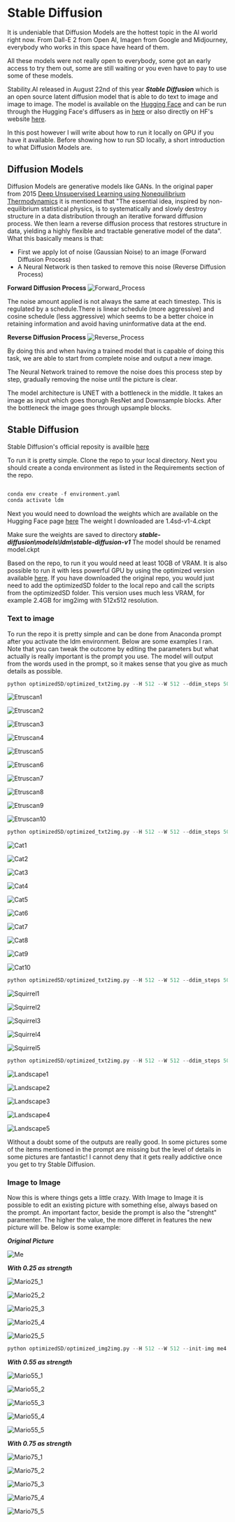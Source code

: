 # Stable Diffusion 

It is undeniable that Diffusion Models are the hottest topic in the AI world right now. From Dall-E 2 from Open AI, Imagen from Google and Midjourney, everybody who works in this space have heard of them. 

All these models were not really open to everybody, some got an early access to try them out, some are still waiting or you even have to pay to use some of these models. 

Stability.AI released in August 22nd of this year ***Stable Diffusion*** which is an open source latent diffusion model that is able to do text to image and image to image. 
The model is available on the [Hugging Face](https://huggingface.co/CompVis/stable-diffusion) and can be run through the Hugging Face's diffusers as in [here](https://colab.research.google.com/github/huggingface/notebooks/blob/main/diffusers/stable_diffusion.ipynb) or also directly on HF's website [here](https://huggingface.co/spaces/stabilityai/stable-diffusion).

In this post however I will write about how to run it locally on GPU if you have it available.
Before showing how to run SD locally, a short introduction to what Diffusion Models are.

## Diffusion Models

Diffusion Models are generative models like GANs.
In the original paper from 2015 [Deep Unsupervised Learning using Nonequilibrium Thermodynamics](https://arxiv.org/pdf/1503.03585.pdf) it is mentioned that "The essential idea, inspired by non-equilibrium statistical physics, is to systematically and slowly
destroy structure in a data distribution through an iterative forward diffusion process. We then learn a reverse diffusion process that restores structure in data, yielding a highly flexible and tractable generative model of the data".
What this basically means is that:
- First we apply lot of noise (Gaussian Noise) to an image (Forward Diffusion Process)
- A Neural Network is then tasked to remove this noise (Reverse Diffusion Process)

**Forward Diffusion Process**
![Forward_Process](/images/Forward_Process.png)

The noise amount applied is not always the same at each timestep. This is regulated by a schedule.There is linear schedule (more aggressive) and cosine schedule (less aggressive) which seems to be a better choice in retaining information and avoid having uninformative data at the end.

**Reverse Diffusion Process**
![Reverse_Process](/images/Reverse_Process.png)

By doing this and when having a trained model that is capable of doing this task, we are able to start from complete noise and output a new image.

The Neural Network trained to remove the noise does this process step by step, gradually removing the noise until the picture is clear. 

The model architecture is UNET with a bottleneck in the middle. It takes an image as input which goes thorugh ResNet and Downsample blocks. After the bottleneck the image goes through upsample blocks.

## Stable Diffusion

Stable Diffusion's official reposity is availble [here](https://github.com/CompVis/stable-diffusion)

To run it is pretty simple. Clone the repo to your local directory.
Next you should create a conda environment as listed in the Requirements section of the repo.

```python

conda env create -f environment.yaml
conda activate ldm

```

Next you would need to download the weights which are available on the Hugging Face page [here](https://huggingface.co/CompVis)
The weight I downloaded are 1.4sd-v1-4.ckpt

Make sure the weights are saved to directory ***stable-diffusion\models\ldm\stable-diffusion-v1***
The model should be renamed model.ckpt

Based on the repo, to run it you would need at least 10GB of VRAM.
It is also possible to run it with less powerful GPU by using the optimized version available [here](https://github.com/basujindal/stable-diffusion).
If you have downloaded the original repo, you would just need to add the optimizedSD folder to the local repo and call the scripts from the optimizedSD folder. This version uses much less VRAM, for example 2.4GB for img2img with 512x512 resolution.

### Text to image

To run the repo it is pretty simple and can be done from Anaconda prompt after you activate the ldm environment. 
Below are some examples I ran. Note that you can tweak the outcome by editing the parameters but what actually is really important is the prompt you use. The model will output from the words used in the prompt, so it makes sense that you give as much details as possible. 

```python
python optimizedSD/optimized_txt2img.py --H 512 --W 512 --ddim_steps 50 --turbo --skip_grid --prompt "A close-up of an Etruscan man face, braided beard, high_details, documentary style,8k" --precision autocast --n_iter 2 --n_samples 10
```


![Etruscan1](/images/stabled_diffusion_out/Etruscan1.png)

![Etruscan2](/images/stabled_diffusion_out/Etruscan2.png)

![Etruscan3](/images/stabled_diffusion_out/Etruscan3.png)

![Etruscan4](/images/stabled_diffusion_out/Etruscan4.png)

![Etruscan5](/images/stabled_diffusion_out/Etruscan5.png)

![Etruscan6](/images/stabled_diffusion_out/Etruscan6.png)

![Etruscan7](/images/stabled_diffusion_out/Etruscan7.png)

![Etruscan8](/images/stabled_diffusion_out/Etruscan8.png)

![Etruscan9](/images/stabled_diffusion_out/Etruscan9.png)

![Etruscan10](/images/stabled_diffusion_out/Etruscan10.png)


```python
python optimizedSD/optimized_txt2img.py --H 512 --W 512 --ddim_steps 50 --turbo --skip_grid --prompt "A cat playing the drums, long hair, Slipknot style, fireworks, flames, hyper realistic, 8k" --precision autocast --n_iter 2 --n_samples 10
```

![Cat1](/images/stabled_diffusion_out/Cat1.png)

![Cat2](/images/stabled_diffusion_out/Cat2.png)

![Cat3](/images/stabled_diffusion_out/Cat3.png)

![Cat4](/images/stabled_diffusion_out/Cat4.png)

![Cat5](/images/stabled_diffusion_out/Cat5.png)

![Cat6](/images/stabled_diffusion_out/Cat6.png)

![Cat7](/images/stabled_diffusion_out/Cat7.png)

![Cat8](/images/stabled_diffusion_out/Cat8.png)

![Cat9](/images/stabled_diffusion_out/Cat9.png)

![Cat10](/images/stabled_diffusion_out/Cat10.png)


```python
python optimizedSD/optimized_txt2img.py --H 512 --W 512 --ddim_steps 50 --turbo --skip_grid --prompt "Kneeling squirrel knight, portrait, finely detailed armor, intricate design, silver, silk, cinematic lighting, 4k" --precision autocast --n_iter 1 --n_samples 5
```

![Squirrel1](/images/stabled_diffusion_out/Squirrel1.png)

![Squirrel2](/images/stabled_diffusion_out/Squirrel2.png)

![Squirrel3](/images/stabled_diffusion_out/Squirrel3.png)

![Squirrel4](/images/stabled_diffusion_out/Squirrel4.png)

![Squirrel5](/images/stabled_diffusion_out/Squirrel5.png)


```python
python optimizedSD/optimized_txt2img.py --H 512 --W 512 --ddim_steps 50 --turbo --skip_grid --prompt "A jaw-dropping landscape from the Lord of the Rings, waterfalls, high details, 8k" --precision autocast --n_iter 2 --n_samples 10
```

![Landscape1](/images/stabled_diffusion_out/Landscape1.png)

![Landscape2](/images/stabled_diffusion_out/Landscape2.png)

![Landscape3](/images/stabled_diffusion_out/Landscape3.png)

![Landscape4](/images/stabled_diffusion_out/Landscape4.png)

![Landscape5](/images/stabled_diffusion_out/Landscape5.png)


Without a doubt some of the outputs are really good. In some pictures some of the items mentioned in the prompt are missing but the level of details in some pictures are fantastic!
I cannot deny that it gets really addictive once you get to try Stable Diffusion.

### Image to Image

Now this is where things gets a little crazy. With Image to Image it is possible to edit an existing picture with something else, always based on the prompt. An important factor, beside the prompt is also the "strenght" paramenter. The higher the value, the more differet in features the new picture will be. Below is some example:

***Original Picture***

![Me](/images/stabled_diffusion_out/me4.jfif)


***With 0.25 as strength***

![Mario25_1](/images/stabled_diffusion_out/Mario25_1.png)

![Mario25_2](/images/stabled_diffusion_out/Mario25_2.png)

![Mario25_3](/images/stabled_diffusion_out/Mario25_3.png)

![Mario25_4](/images/stabled_diffusion_out/Mario25_4.png)

![Mario25_5](/images/stabled_diffusion_out/Mario25_5.png)


```python
python optimizedSD/optimized_img2img.py --H 512 --W 512 --init-img me4.jfif --ddim_steps 50 --turbo --skip_grid --prompt "Turn me into Super Mario from Super Mario Odyssey, Red hat, high details, 4k" --precision autocast --strength 0.25 --n_iter 2 --n_samples 10
```

***With 0.55 as strength***

![Mario55_1](/images/stabled_diffusion_out/Mario55_1.png)

![Mario55_2](/images/stabled_diffusion_out/Mario55_2.png)

![Mario55_3](/images/stabled_diffusion_out/Mario55_3.png)

![Mario55_4](/images/stabled_diffusion_out/Mario55_4.png)

![Mario55_5](/images/stabled_diffusion_out/Mario55_5.png)



***With 0.75 as strength***

![Mario75_1](/images/stabled_diffusion_out/Mario75_1.png)

![Mario75_2](/images/stabled_diffusion_out/Mario75_2.png)

![Mario75_3](/images/stabled_diffusion_out/Mario75_3.png)

![Mario75_4](/images/stabled_diffusion_out/Mario75_4.png)

![Mario75_5](/images/stabled_diffusion_out/Mario75_5.png)



